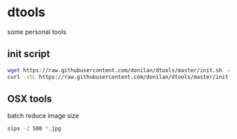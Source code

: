 # dtools
some personal tools

## init script

``` bash
wget https://raw.githubusercontent.com/donilan/dtools/master/init.sh -q -O - | bash
curl -sSL https://raw.githubusercontent.com/donilan/dtools/master/init.sh  | bash
```

## OSX tools
batch reduce image size
``` bash
sips -Z 500 *.jpg
```
